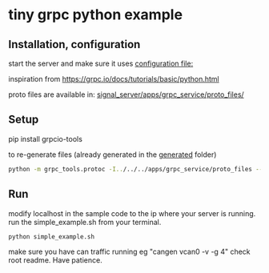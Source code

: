 # tiny grpc python example

## Installation, configuration

start the server and make sure it uses [configuration file:](config/interfaces.json)

inspiration from
https://grpc.io/docs/tutorials/basic/python.html


proto files are available in: [signal_server/apps/grpc_service/proto_files/](/signal_server/apps/grpc_service/proto_files/)

## Setup
pip install grpcio-tools

to re-generate files (already generated in the [generated](generated/) folder)

```bash
python -m grpc_tools.protoc -I../../../apps/grpc_service/proto_files --python_out=./generated --grpc_python_out=./generated ../../../apps/grpc_service/proto_files/*
```

## Run
modify localhost in the sample code to the ip where your server is running.
run the simple_example.sh from your terminal.
```bash
python simple_example.sh
```

make sure you have can traffic running eg "cangen vcan0  -v -g 4" check root readme. Have patience.
